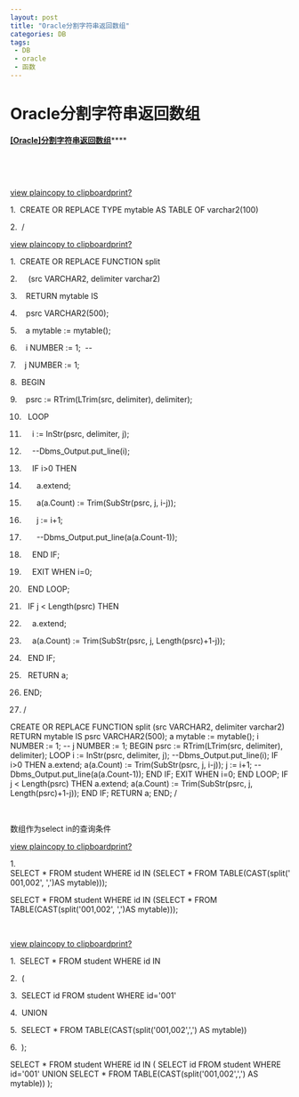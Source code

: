 ```yaml
---
layout: post
title: "Oracle分割字符串返回数组"
categories: DB
tags: 
 - DB
 - oracle
 - 函数
--- 
```


# Oracle分割字符串返回数组

**[[Oracle]分割字符串返回数组](http://blog.csdn.net/believefym/article/details/3791122 " [Oracle]分割字符串返回数组")******

 

 

[view plain](http://blog.csdn.net/believefym/article/details/3791122 "view plain")[copy to clipboard](http://blog.csdn.net/believefym/article/details/3791122 "copy to clipboard")[print](http://blog.csdn.net/believefym/article/details/3791122 "print")[?](http://blog.csdn.net/believefym/article/details/3791122 "?")

1.  CREATE OR REPLACE TYPE mytable AS TABLE OF varchar2(100)  

2.  /  

[view plain](http://blog.csdn.net/believefym/article/details/3791122 "view plain")[copy to clipboard](http://blog.csdn.net/believefym/article/details/3791122 "copy to clipboard")[print](http://blog.csdn.net/believefym/article/details/3791122 "print")[?](http://blog.csdn.net/believefym/article/details/3791122 "?")

1.  CREATE OR REPLACE FUNCTION split  

2.     (src VARCHAR2, delimiter varchar2)  

3.    RETURN mytable IS  

4.    psrc VARCHAR2(500);  

5.    a mytable := mytable();  

6.    i NUMBER := 1;  --  

7.    j NUMBER := 1;  

8.  BEGIN  

9.    psrc := RTrim(LTrim(src, delimiter), delimiter);  

10.   LOOP  

11.     i := InStr(psrc, delimiter, j);  

12.     --Dbms_Output.put_line(i);  

13.     IF i>0 THEN  

14.       a.extend;  

15.       a(a.Count) := Trim(SubStr(psrc, j, i-j));  

16.       j := i+1;  

17.       --Dbms_Output.put_line(a(a.Count-1));  

18.     END IF;  

19.     EXIT WHEN i=0;  

20.   END LOOP;  

21.   IF j < Length(psrc) THEN  

22.     a.extend;  

23.     a(a.Count) := Trim(SubStr(psrc, j, Length(psrc)+1-j));  

24.   END IF;  

25.   RETURN a;  

26. END;  

27. /  

CREATE OR REPLACE FUNCTION split (src VARCHAR2, delimiter varchar2) RETURN mytable IS psrc VARCHAR2(500); a mytable := mytable(); i NUMBER := 1; -- j NUMBER := 1; BEGIN psrc := RTrim(LTrim(src, delimiter), delimiter); LOOP i := InStr(psrc, delimiter, j); --Dbms_Output.put_line(i); IF i>0 THEN a.extend; a(a.Count) := Trim(SubStr(psrc, j, i-j)); j := i+1; --Dbms_Output.put_line(a(a.Count-1)); END IF; EXIT WHEN i=0; END LOOP; IF j < Length(psrc) THEN a.extend; a(a.Count) := Trim(SubStr(psrc, j, Length(psrc)+1-j)); END IF; RETURN a; END; /

 

数组作为select in的查询条件

[view plain](http://blog.csdn.net/believefym/article/details/3791122 "view plain")[copy to clipboard](http://blog.csdn.net/believefym/article/details/3791122 "copy to clipboard")[print](http://blog.csdn.net/believefym/article/details/3791122 "print")[?](http://blog.csdn.net/believefym/article/details/3791122 "?")

1.  SELECT * FROM student WHERE id IN (SELECT * FROM TABLE(CAST(split('001,002', ',')AS mytable)));  

SELECT * FROM student WHERE id IN (SELECT * FROM TABLE(CAST(split('001,002', ',')AS mytable)));

 

[view plain](http://blog.csdn.net/believefym/article/details/3791122 "view plain")[copy to clipboard](http://blog.csdn.net/believefym/article/details/3791122 "copy to clipboard")[print](http://blog.csdn.net/believefym/article/details/3791122 "print")[?](http://blog.csdn.net/believefym/article/details/3791122 "?")

1.  SELECT * FROM student WHERE id IN  

2.  (  

3.  SELECT id FROM student WHERE id='001'  

4.  UNION  

5.  SELECT * FROM TABLE(CAST(split('001,002',',') AS mytable))  

6.  );   

SELECT * FROM student WHERE id IN ( SELECT id FROM student WHERE id='001' UNION SELECT * FROM TABLE(CAST(split('001,002',',') AS mytable)) );

 

 
